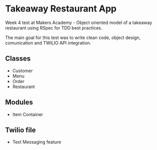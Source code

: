 Takeaway Restaurant App
============

Week 4 test at Makers Academy - Object oriented model of a takeaway restaurant using RSpec for TDD best practices.

The main goal for this test was to write clean code, object design, comunication and TWILIO API integration.

Classes
--------
- Customer
- Menu
- Order
- Restaurant

Modules
----------
- Item Container

Twilio file
-------------
- Text Messaging feature


